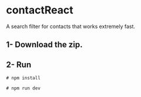 # contactReact

A search filter for contacts that works extremely fast.

## 1- Download the zip.

## 2- Run 

```
# npm install

# npm run dev

```	
